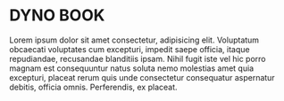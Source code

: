 # DYNO BOOK

Lorem ipsum dolor sit amet consectetur, adipisicing elit. Voluptatum obcaecati voluptates cum excepturi, impedit saepe officia, itaque repudiandae, recusandae blanditiis ipsam. Nihil fugit iste vel hic porro magnam est consequuntur natus soluta nemo molestias amet quia excepturi, placeat rerum quis unde consectetur consequatur aspernatur debitis, officia omnis. Perferendis, ex placeat.